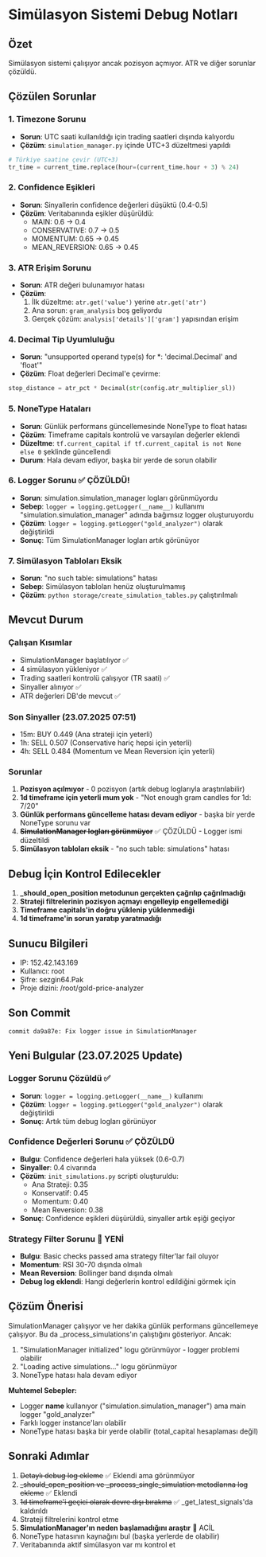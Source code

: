 # Simülasyon Sistemi Debug Notları

## Özet
Simülasyon sistemi çalışıyor ancak pozisyon açmıyor. ATR ve diğer sorunlar çözüldü.

## Çözülen Sorunlar

### 1. Timezone Sorunu
- **Sorun**: UTC saati kullanıldığı için trading saatleri dışında kalıyordu
- **Çözüm**: `simulation_manager.py` içinde UTC+3 düzeltmesi yapıldı
```python
# Türkiye saatine çevir (UTC+3)
tr_time = current_time.replace(hour=(current_time.hour + 3) % 24)
```

### 2. Confidence Eşikleri
- **Sorun**: Sinyallerin confidence değerleri düşüktü (0.4-0.5)
- **Çözüm**: Veritabanında eşikler düşürüldü:
  - MAIN: 0.6 → 0.4
  - CONSERVATIVE: 0.7 → 0.5
  - MOMENTUM: 0.65 → 0.45
  - MEAN_REVERSION: 0.65 → 0.45

### 3. ATR Erişim Sorunu
- **Sorun**: ATR değeri bulunamıyor hatası
- **Çözüm**: 
  1. İlk düzeltme: `atr.get('value')` yerine `atr.get('atr')`
  2. Ana sorun: `gram_analysis` boş geliyordu
  3. Gerçek çözüm: `analysis['details']['gram']` yapısından erişim

### 4. Decimal Tip Uyumluluğu
- **Sorun**: "unsupported operand type(s) for *: 'decimal.Decimal' and 'float'"
- **Çözüm**: Float değerleri Decimal'e çevirme:
```python
stop_distance = atr_pct * Decimal(str(config.atr_multiplier_sl))
```

### 5. NoneType Hataları
- **Sorun**: Günlük performans güncellemesinde NoneType to float hatası
- **Çözüm**: Timeframe capitals kontrolü ve varsayılan değerler eklendi
- **Düzeltme**: `tf.current_capital if tf.current_capital is not None else 0` şeklinde güncellendi
- **Durum**: Hala devam ediyor, başka bir yerde de sorun olabilir

### 6. Logger Sorunu ✅ ÇÖZÜLDÜ!
- **Sorun**: simulation.simulation_manager logları görünmüyordu
- **Sebep**: `logger = logging.getLogger(__name__)` kullanımı "simulation.simulation_manager" adında bağımsız logger oluşturuyordu
- **Çözüm**: `logger = logging.getLogger("gold_analyzer")` olarak değiştirildi
- **Sonuç**: Tüm SimulationManager logları artık görünüyor

### 7. Simülasyon Tabloları Eksik
- **Sorun**: "no such table: simulations" hatası
- **Sebep**: Simülasyon tabloları henüz oluşturulmamış
- **Çözüm**: `python storage/create_simulation_tables.py` çalıştırılmalı

## Mevcut Durum

### Çalışan Kısımlar
- SimulationManager başlatılıyor ✅
- 4 simülasyon yükleniyor ✅
- Trading saatleri kontrolü çalışıyor (TR saati) ✅
- Sinyaller alınıyor ✅
- ATR değerleri DB'de mevcut ✅

### Son Sinyaller (23.07.2025 07:51)
- 15m: BUY 0.449 (Ana strateji için yeterli)
- 1h: SELL 0.507 (Conservative hariç hepsi için yeterli)
- 4h: SELL 0.484 (Momentum ve Mean Reversion için yeterli)

### Sorunlar
1. **Pozisyon açılmıyor** - 0 pozisyon (artık debug loglarıyla araştırılabilir)
2. **1d timeframe için yeterli mum yok** - "Not enough gram candles for 1d: 7/20"
3. **Günlük performans güncelleme hatası devam ediyor** - başka bir yerde NoneType sorunu var
4. ~~**SimulationManager logları görünmüyor**~~ ✅ ÇÖZÜLDÜ - Logger ismi düzeltildi
5. **Simülasyon tabloları eksik** - "no such table: simulations" hatası

## Debug İçin Kontrol Edilecekler

1. **_should_open_position metodunun gerçekten çağrılıp çağrılmadığı**
2. **Strateji filtrelerinin pozisyon açmayı engelleyip engellemediği**
3. **Timeframe capitals'in doğru yüklenip yüklenmediği**
4. **1d timeframe'in sorun yaratıp yaratmadığı**

## Sunucu Bilgileri
- IP: 152.42.143.169
- Kullanıcı: root
- Şifre: sezgin64.Pak
- Proje dizini: /root/gold-price-analyzer

## Son Commit
```
commit da9a87e: Fix logger issue in SimulationManager
```

## Yeni Bulgular (23.07.2025 Update)

### Logger Sorunu Çözüldü ✅
- **Sorun**: `logger = logging.getLogger(__name__)` kullanımı
- **Çözüm**: `logger = logging.getLogger("gold_analyzer")` olarak değiştirildi
- **Sonuç**: Artık tüm debug logları görünüyor

### Confidence Değerleri Sorunu ✅ ÇÖZÜLDÜ
- **Bulgu**: Confidence değerleri hala yüksek (0.6-0.7)
- **Sinyaller**: 0.4 civarında
- **Çözüm**: `init_simulations.py` scripti oluşturuldu:
  - Ana Strateji: 0.35
  - Konservatif: 0.45  
  - Momentum: 0.40
  - Mean Reversion: 0.38
- **Sonuç**: Confidence eşikleri düşürüldü, sinyaller artık eşiği geçiyor

### Strategy Filter Sorunu 🔴 YENİ
- **Bulgu**: Basic checks passed ama strategy filter'lar fail oluyor
- **Momentum**: RSI 30-70 dışında olmalı
- **Mean Reversion**: Bollinger band dışında olmalı
- **Debug log eklendi**: Hangi değerlerin kontrol edildiğini görmek için

## Çözüm Önerisi

SimulationManager çalışıyor ve her dakika günlük performans güncellemeye çalışıyor. Bu da _process_simulations'ın çalıştığını gösteriyor. Ancak:

1. "SimulationManager initialized" logu görünmüyor - logger problemi olabilir
2. "Loading active simulations..." logu görünmüyor
3. NoneType hatası hala devam ediyor

**Muhtemel Sebepler:**
- Logger __name__ kullanıyor ("simulation.simulation_manager") ama main logger "gold_analyzer"
- Farklı logger instance'ları olabilir
- NoneType hatası başka bir yerde olabilir (total_capital hesaplaması değil)

## Sonraki Adımlar
1. ~~Detaylı debug log ekleme~~ ✅ Eklendi ama görünmüyor
2. ~~_should_open_position ve _process_single_simulation metodlarına log ekleme~~ ✅ Eklendi
3. ~~1d timeframe'i geçici olarak devre dışı bırakma~~ ✅ _get_latest_signals'da kaldırıldı
4. Strateji filtrelerini kontrol etme
5. **SimulationManager'ın neden başlamadığını araştır** 🔴 ACİL
6. NoneType hatasının kaynağını bul (başka yerlerde de olabilir)
7. Veritabanında aktif simülasyon var mı kontrol et